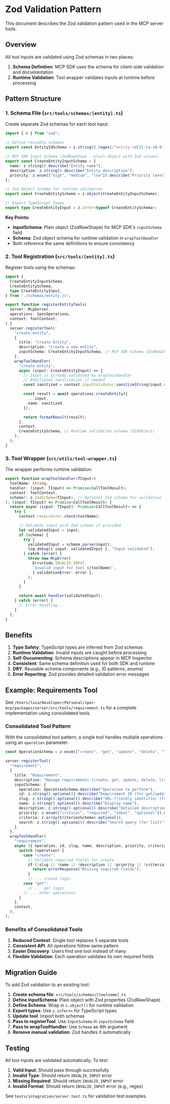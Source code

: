 # Zod Validation Pattern

This document describes the Zod validation pattern used in the MCP server tools.

## Overview

All tool inputs are validated using Zod schemas in two places:
1. **Schema Definition**: MCP SDK uses the schema for client-side validation and documentation
2. **Runtime Validation**: Tool wrapper validates inputs at runtime before processing

## Pattern Structure

### 1. Schema File (`src/tools/schemas/[entity].ts`)

Create separate Zod schemas for each tool input:

```typescript
import { z } from "zod";

// Define reusable schemas
export const EntityIdSchema = z.string().regex(/^entity-\d{3}-[a-z0-9-]+$/);

// MCP SDK Input Schema (ZodRawShape - plain object with Zod values)
export const CreateEntityInputSchema = {
  name: z.string().describe("Entity name"),
  description: z.string().describe("Entity description"),
  priority: z.enum(["high", "medium", "low"]).describe("Priority level"),
};

// Zod Object Schema for runtime validation
export const CreateEntitySchema = z.object(CreateEntityInputSchema);

// Export TypeScript types
export type CreateEntityInput = z.infer<typeof CreateEntitySchema>;
```

**Key Points:**
- **InputSchema**: Plain object (ZodRawShape) for MCP SDK's `inputSchema` field
- **Schema**: Zod object schema for runtime validation in `wrapToolHandler`
- Both reference the same definitions to ensure consistency

### 2. Tool Registration (`src/tools/[entity].ts`)

Register tools using the schemas:

```typescript
import {
  CreateEntityInputSchema,
  CreateEntitySchema,
  type CreateEntityInput,
} from "./schemas/entity.js";

export function registerEntityTools(
  server: McpServer,
  operations: SpecOperations,
  context: ToolContext,
) {
  server.registerTool(
    "create-entity",
    {
      title: "Create Entity",
      description: "Create a new entity",
      inputSchema: CreateEntityInputSchema, // MCP SDK schema (ZodRawShape)
    },
    wrapToolHandler(
      "create-entity",
      async (input: CreateEntityInput) => {
        // Input is already validated by wrapToolHandler
        // Additional sanitization if needed
        const sanitized = context.inputValidator.sanitizeString(input.name);

        const result = await operations.createEntity({
          ...input,
          name: sanitized,
        });

        return formatResult(result);
      },
      context,
      CreateEntitySchema, // Runtime validation schema (ZodObject)
    ),
  );
}
```

### 3. Tool Wrapper (`src/utils/tool-wrapper.ts`)

The wrapper performs runtime validation:

```typescript
export function wrapToolHandler<TInput>(
  toolName: string,
  handler: (input: TInput) => Promise<CallToolResult>,
  context: ToolContext,
  schema?: z.ZodSchema<TInput>, // Optional Zod schema for validation
): (input: TInput) => Promise<CallToolResult> {
  return async (input: TInput): Promise<CallToolResult> => {
    try {
      context.rateLimiter.check(toolName);

      // Validate input with Zod schema if provided
      let validatedInput = input;
      if (schema) {
        try {
          validatedInput = schema.parse(input);
          log.debug({ input: validatedInput }, "Input validated");
        } catch (error) {
          throw new McpError(
            ErrorCode.INVALID_INPUT,
            `Invalid input for tool ${toolName}`,
            { validationError: error },
          );
        }
      }

      return await handler(validatedInput);
    } catch (error) {
      // Error handling...
    }
  };
}
```

## Benefits

1. **Type Safety**: TypeScript types are inferred from Zod schemas
2. **Runtime Validation**: Invalid inputs are caught before processing
3. **Self-Documenting**: Schema descriptions appear in MCP Inspector
4. **Consistent**: Same schema definition used for both SDK and runtime
5. **DRY**: Reusable schema components (e.g., ID patterns, enums)
6. **Error Reporting**: Zod provides detailed validation error messages

## Example: Requirements Tool

See `/Users/luca/Developer/Personal/spec-mcp/packages/server/src/tools/requirement.ts` for a complete implementation using consolidated tools.

### Consolidated Tool Pattern

With the consolidated tool pattern, a single tool handles multiple operations using an `operation` parameter:

```typescript
const OperationSchema = z.enum(["create", "get", "update", "delete", "list"]);

server.registerTool(
  "requirement",
  {
    title: "Requirement",
    description: "Manage requirements (create, get, update, delete, list)",
    inputSchema: {
      operation: OperationSchema.describe("Operation to perform"),
      id: z.string().optional().describe("Requirement ID (for get/update/delete)"),
      slug: z.string().optional().describe("URL-friendly identifier (for create)"),
      name: z.string().optional().describe("Display name"),
      description: z.string().optional().describe("Detailed description"),
      priority: z.enum(["critical", "required", "ideal", "optional"]).optional(),
      criteria: z.array(CriterionSchema).optional(),
      search: z.string().optional().describe("Search query (for list)"),
    },
  },
  wrapToolHandler(
    "requirement",
    async ({ operation, id, slug, name, description, priority, criteria, search }) => {
      switch (operation) {
        case "create":
          // Validate required fields for create
          if (!slug || !name || !description || !priority || !criteria) {
            return errorResponse("Missing required fields");
          }
          // ... create logic
        case "get":
          // ... get logic
        // ... other operations
      }
    },
    context,
  ),
);
```

### Benefits of Consolidated Tools

1. **Reduced Context**: Single tool replaces 5 separate tools
2. **Consistent API**: All operations follow same pattern
3. **Easier Discovery**: Users find one tool instead of many
4. **Flexible Validation**: Each operation validates its own required fields

## Migration Guide

To add Zod validation to an existing tool:

1. **Create schema file**: `src/tools/schemas/[toolname].ts`
2. **Define InputSchema**: Plain object with Zod properties (ZodRawShape)
3. **Define Schema**: Wrap in `z.object()` for runtime validation
4. **Export types**: Use `z.infer<>` for TypeScript types
5. **Update tool**: Import both schemas
6. **Pass to registerTool**: Use `InputSchema` in `inputSchema` field
7. **Pass to wrapToolHandler**: Use `Schema` as 4th argument
8. **Remove manual validation**: Zod handles it automatically

## Testing

All tool inputs are validated automatically. To test:

1. **Valid Input**: Should pass through successfully
2. **Invalid Type**: Should return `INVALID_INPUT` error
3. **Missing Required**: Should return `INVALID_INPUT` error
4. **Invalid Format**: Should return `INVALID_INPUT` error (e.g., regex)

See `tests/integration/server.test.ts` for validation test examples.